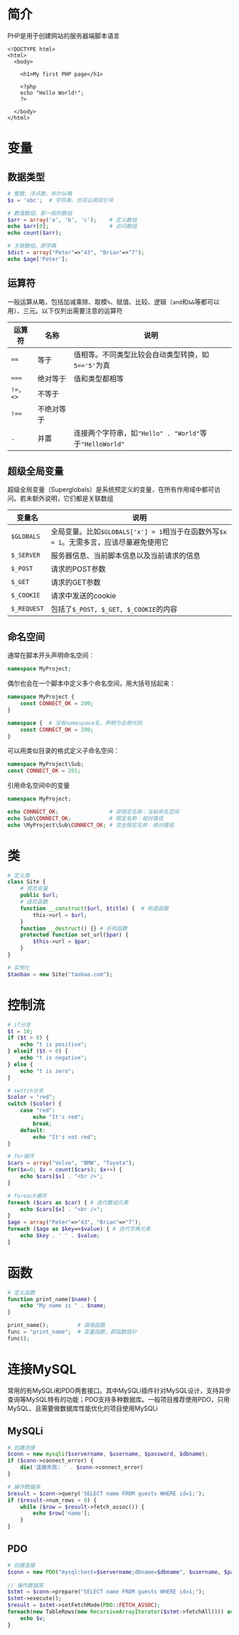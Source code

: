 # 简介

PHP是用于创建网站的服务器端脚本语言

```php+HTML
<!DOCTYPE html>
<html>
  <body>

    <h1>My first PHP page</h1>

    <?php
    echo "Hello World!";
    ?>

  </body>
</html>
```

# 变量

## 数据类型

```php
# 整数、浮点数、布尔从略
$s = 'abc';  # 字符串。也可以用双引号

# 数值数组。即一般的数组
$arr = array('a', 'b', 'c');    # 定义数组
echo $arr[0];                   # 访问数组
echo count($arr);

# 关联数组。即字典
$dict = array("Peter"=>"43", "Brian"=>"7");
echo $age['Peter'];
```

## 运算符

一般运算从略，包括加减乘除、取模`%`、赋值、比较、逻辑（`and`和`&&`等都可以用）、三元。以下仅列出需要注意的运算符

| 运算符   | 名称       | 说明                                                    |
| -------- | ---------- | ------------------------------------------------------- |
| `==`     | 等于       | 值相等。不同类型比较会自动类型转换，如`5=='5'`为真      |
| `===`    | 绝对等于   | 值和类型都相等                                          |
| `!=, <>` | 不等于     |                                                         |
| `!==`    | 不绝对等于 |                                                         |
| `.`      | 并置       | 连接两个字符串，如`"Hello" . "World"`等于`"HelloWorld"` |

## 超级全局变量

超级全局变量（Superglobals）是系统预定义的变量，在所有作用域中都可访问。若未额外说明，它们都是关联数组

| 变量名      | 说明                                                         |
| ----------- | ------------------------------------------------------------ |
| `$GLOBALS`  | 全局变量。比如`$GLOBALS['x'] = 1`相当于在函数外写`$x = 1`。无需多言，应该尽量避免使用它 |
| `$_SERVER`  | 服务器信息、当前脚本信息以及当前请求的信息                   |
| `$_POST`    | 请求的POST参数                                               |
| `$_GET`     | 请求的GET参数                                                |
| `$_COOKIE`  | 请求中发送的cookie                                           |
| `$_REQUEST` | 包括了`$_POST, $_GET, $_COOKIE`的内容                        |

## 命名空间

通常在脚本开头声明命名空间：

```php
namespace MyProject;
```

偶尔也会在一个脚本中定义多个命名空间，用大括号括起来：

```php
namespace MyProject {
    const CONNECT_OK = 200;
}

namespace {  # 没有namespace名，声明为全局代码
    const CONNECT_OK = 200;
}
```

可以用类似目录的格式定义子命名空间：

```php
namespace MyProject\Sub;
const CONNECT_OK = 201;
```

引用命名空间中的变量

```php
namespace MyProject;

echo CONNECT_OK;                # 非限定名称：当前命名空间
echo Sub\CONNECT_OK;            # 限定名称：相对路径
echo \MyProject\Sub\CONNECT_OK; # 完全限定名称：绝对路径
```

# 类

```php
# 定义类
class Site {
    # 成员变量
    public $url;
    # 成员函数
    function __construct($url, $title) {  # 构造函数
        this->url = $url;
    }
    function __destruct() {} # 析构函数
    protected function set_url($par) {
        $this->url = $par;
    }
}

# 实例化
$taobao = new Site("taobao.com");
```

# 控制流

```php
# if分支
$t = 10;
if ($t > 0) {
    echo "t is positive";
} elseif ($t < 0) {
    echo "t is negative";
} else {
    echo "t is zero";
}

# switch分支
$color = "red";
switch ($color) {
    case "red":
        echo "It's red";
        break;
    default:
        echo "It's not red";
}

# for循环
$cars = array("Volvo", "BMW", "Toyota");
for($x=0; $x < count($cars); $x++) {
    echo $cars[$x] . "<br />";
}

# foreach循环
foreach ($cars as $car) { # 迭代数组元素
    echo $cars[$x] . "<br />";
}
$age = array("Peter"=>"43", "Brian"=>"7");
foreach ($age as $key=>$value) { # 迭代字典元素
    echo $key . ' ' . $value;
}
```

# 函数

```php
# 定义函数
function print_name($name) {
    echo "My name is " . $name;
}

print_name();         # 调用函数
func = "print_name";  # 变量函数，即函数指针
func();
```

# 连接MySQL

常用的有MySQLi和PDO两套接口。其中MySQLi插件针对MySQL设计，支持异步查询等MySQL特有的功能；PDO支持多种数据库。一般项目推荐使用PDO，只用MySQL、且需要做数据库性能优化的项目使用MySQLi

## MySQLi

```php
# 创建连接
$conn = new mysqli($servername, $username, $password, $dbname);
if ($conn->connect_error) {
    die('连接失败: ' . $conn->connect_error)
}

# 操作数据库
$result = $conn->query('SELECT name FROM guests WHERE id=1;');
if ($result->num_rows > 0) {
    while ($row = $result->fetch_assoc()) {
        echo $row['name'];
    }
}
```

## PDO

```php
# 创建连接
$conn = new PDO("mysql:host=$servername;dbname=$dbname", $username, $password);
 
// 操作数据库
$stmt = $conn->prepare("SELECT name FROM guests WHERE id=1;"); 
$stmt->execute();
$result = $stmt->setFetchMode(PDO::FETCH_ASSOC); 
foreach(new TableRows(new RecursiveArrayIterator($stmt->fetchAll())) as $k=>$v) { 
    echo $v;
}
```

